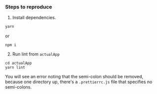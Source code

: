 ### Steps to reproduce

1. Install dependencies.

```sh
yarn
```

or 

```
npm i
```

2. Run lint from `actualApp`

```
cd actualApp
yarn lint
```

You will see an error noting that the semi-colon should be removed, because one directory up, there's a `.prettierrc.js` file that specifies no semi-colons.